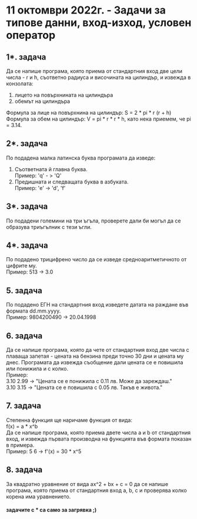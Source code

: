 # 11 октомври 2022г. - Задачи за типове данни, вход-изход, условен оператор
## 1*. задача
Да се напише програма, която приема от стандартния вход две цели числа - r и h, съответно радиуса и височината на цилиндър, и извежда в конзолата:
1. лицето на повърхнината на цилиндъра  
1. обемът на цилиндъра

Формула за лице на повърхнина на цилиндър: S = 2 * pi * r (r + h)  
Формула за обем на цилиндър: V = pi * r * r * h, като нека приемем, че pi = 3.14.


## 2*. задача
По подадена малка латинска буква програмата да изведе:
1. Съответната й главна буква.  
Пример: 'q' - > 'Q'
1. Предишната и следващата буква в азбуката.  
Пример: 'e' -> 'd', 'f'

## 3*. задача
По подадени големини на три ъгъла, проверете дали би могъл да се образува триъгълник с тези ъгли.

## 4*. задача
По подадено трицифрено число да се изведе средноаритметичното от цифрите му.  
Пример:  513 -> 3.0


## 5. задача
По подадено ЕГН на стандартния вход изведете датата на раждане във формата dd.mm.yyyy.  
Пример: 9804200490 -> 20.04.1998

## 6. задача
Да се напише програма, която да чете от стандартния вход две числа с плаваща запетая - цената на бензина преди точно 30 дни и цената му днес. Програмата да извежда съобщение дали цената се е повишила или понижила и с колко.  
Пример:  
3.10 2.99 -> "Цената се е понижила с 0.11 лв. Може да зареждаш."  
3.10 3.15 -> "Цената се е повишила с 0.05 лв. Такъв е живота."

## 7. задача
Степенна функция ще наричаме функция от вида:  
 f(x) = a * x^b  
Да се напише програма, която приема двете числа a и b от стандартния вход, и извежда първата производна на функцията във формата показан в примера.  
Пример: 5 6 -> f'(x) = 30 * x^5 

## 8. задача
За квадратно уравнение от вида ax^2 + bx + c = 0 да се напише програма, която приема от стандартния вход a, b, c и проверява колко корена има уравнението. 

#### **задачите с * са само за загрявка ;)**
